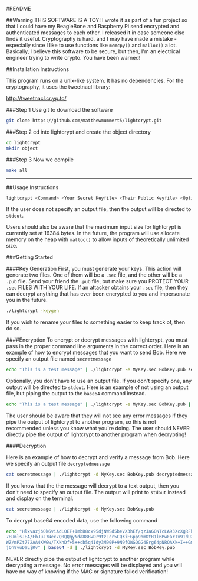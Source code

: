 #README

##Warning
THIS SOFTWARE IS A TOY! I wrote it as part of a fun project so that I could have my BeagleBone and Raspberry Pi send encrypted and authenticated messages to each other. I released it in case someone else finds it useful. Cryptography is hard, and I may have made a mistake - especially since I like to use functions like `memcpy()` and `malloc()` a lot. Basically, I believe this software to be secure, but then, I'm an electrical engineer trying to write crypto. You have been warned!


##Installation Instructions

This program runs on a unix-like system. It has no dependencies. For the cryptography, it uses the tweetnacl library:

http://tweetnacl.cr.yp.to/

###Step 1
Use git to download the software
```bash
git clone https://github.com/matthewmummert5/lightcrypt.git
```
###Step 2
cd into lightcrypt and create the object directory
```bash
cd lightcrypt
mkdir object
```

###Step 3
Now we compile
```bash
make all
```


--------------------------------------------------------------------------------------

##Usage Instructions
```bash
lightcrypt <Command> <Your Secret Keyfile> <Their Public Keyfile> <Optional Output File>
```

If the user does not specify an output file, then the output will be directed to `stdout`.

Users should also be aware that the maximum input size for lightcrypt is currently set at 16384 bytes. In the future, the program will use allocate memory on the heap with `malloc()` to allow inputs of theoretically unlimited size.

###Getting Started


####Key Generation
First, you must generate your keys. This action will generate two files. One of them will be a `.sec` file, and the other will be a `.pub` file. Send your friend the `.pub` file, but make sure you PROTECT YOUR `.sec` FILES WITH YOUR LIFE. If an attacker obtains your `.sec` file, then they can decrypt anything that has ever been encrypted to you and impersonate you in the future.
```bash
./lightcrypt -keygen
```

If you wish to rename your files to something easier to keep track of, then do so.

####Encryption
To encrypt or decrypt messages with lightcrypt, you must pass in the proper command line arguments in the correct order. Here is an example of how to encrypt messages that you want to send Bob. Here we specify an output file named `secretmessage`
```bash
echo "This is a test message" | ./lightcrypt -e MyKey.sec BobKey.pub secretmessage
```
Optionally, you don't have to use an output file. If you don't specify one, any output will be directed to `stdout`. Here is an example of not using an output file, but piping the output to the `base64` command instead.

```bash
echo "This is a test message" | ./lightcrypt -e MyKey.sec BobKey.pub | base64
```

The user should be aware that they will not see any error messages if they pipe the output of lightcrypt to another program, so this is not recommended unless you know what you're doing. The user should NEVER directly pipe the output of lightcrypt to another program when decrypting!

####Decryption

Here is an example of how to decrypt and verify a message from Bob. Here we specify an output file `decryptedmessage`
```bash
cat secretmessage | ./lightcrypt -d MyKey.sec BobKey.pub decryptedmessage
```
If you know that the the message will decrypt to a text output, then you don't need to specify an output file. The output will print to `stdout` instead and display on the terminal.

```bash
cat secretmessage | ./lightcrypt -d MyKey.sec BobKey.pub
```


To decrypt base64 encoded data, use the following command
```bash
echo "HlxvazjbQk6viAdLOEF+ImbB8cx95djNWSd5beVX3hEf/qzJaGQNTcLA93XcXgRFhgKX6rTOsnSu
7BUmlsJEA/FbJuJ7Nec7Q0QQqyNda88BvDr9tzLcr5CQXiFGpp9omDtR1l6PwFarTx91dU2WNLy4
WZ/mPZt772AA4KWGw/TXkhDf+5++cb5q4Idy3M90P+9N9fOWGQGG4Erg64pNROAXk+I++GmOeIaU
jOn9vuDaLjRv" | base64 -d | ./lightcrypt -d MyKey.sec BobKey.pub
```

NEVER directly pipe the output of lightcrypt to another program while decrypting a message. No error messages will be displayed and you will have no way of knowing if the MAC or signature failed verification!










